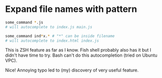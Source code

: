 # Expand file names with pattern

```bash
some_command *.js
# will autocomplete to index.js main.js

some_command ind*x.* # "*" can be inside filename
# will autocomplete to index.html index.js
```

This is ZSH feature as far as I know. Fish shell probably also has it but I didn't have time to try. Bash can't do this autocompletion (tried on Ubuntu VPC).

Nice! Annoying typo led to (my) discovery of very useful feature.
